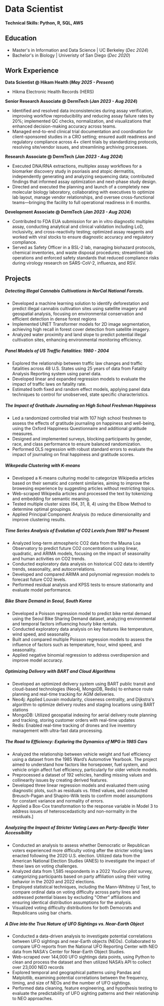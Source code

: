 # Data Scientist
#### Technical Skills: Python, R, SQL, AWS

## Education
- Master's in Information and Data Science | UC Berkeley (_Dec 2024_)
- Bachelor's in Biology | Univeristy of San Diego (_Dec 2020_)

## Work Experience
**Data Scientist @ Hikam Health (_May 2025 - Present_)**
- Hikma Electronic Health Records (HERS)
  
**Senior Research Associate @ DermTech (_Jan 2023 - Aug 2024_)**
- Identified and resolved data inconsistencies during assay verification, improving workflow reproducibility and reducing assay failure rates by 20%; implemented QC checks, normalization, and visualizations that enhanced decision-making accuracy across teams.
- Managed end-to-end clinical trial documentation and coordination for client-sponsored studies in a CRO setting; ensured audit readiness and regulatory compliance across 4+ client trials by standardizing protocols, resolving site/vendor issues, and streamlining archiving processes.

**Research Associate @ DermTech (_Jan 2023 - Aug 2024_)**
- Executed DNA/RNA extractions, multiplex assay workflows for a biomarker discovery study in psoriasis and atopic dermatitis, independently generating and analyzing sequencing data; contributed findings that informed assay optimization and next-phase study design.
- Directed and executed the planning and launch of a completely new molecular biology laboratory, collaborating with executives to optimize lab layout, manage vendor relationships, and oversee cross-functional teams—bringing the facility to full operational readiness in 6 months.

**Development Associate @ DermTech (_Jan 2023 - Aug 2024_)**
- Contributed to FDA EUA submission for an in vitro diagnostic multiplex assay, conducting analytical and clinical validation including LoD, inclusivity, and cross-reactivity testing; optimized assay reagents and worked with viral stocks to ensure diagnostic accuracy and regulatory compliance.
- Served as Safety Officer in a BSL-2 lab, managing biohazard protocols, chemical inventories, and waste disposal procedures; streamlined lab operations and enforced safety standards that reduced compliance risks during virology research on SARS-CoV-2, influenza, and RSV.

## Projects 
##### Detecting Illegal Cannabis Cultivations in NorCal National Forests.
- Developed a machine learning solution to identify deforestation and predict illegal cannabis cultivation sites using satellite imagery and geospatial analysis, focusing on environmental conservation and efficient detection in dense forest regions
- Implemented UNET Transformer models for 2D image segmentation, achieving high recall in forest cover detection from satellite imagery.
- Analyzed water proximity and land slope to predict potential illegal cultivation sites, enhancing environmental monitoring efficiency. 

##### Panel Models of US Traffic Fatalities: 1980 - 2004
- Explored the relationship between traffic law changes and traffic fatalities across 48 U.S. States using 25 years of data from Fatality Analysis Reporting system using panel data.
- Developed linear and expanded regression models to evaluate the impact of traffic laws on fatality rate.
- Estimated both fixed and random effect models, applying panel data techniques to control for unobserved, state specific characteristics.

##### The Impact of Gratitude Journaling on High School Freshman Happiness
- Led a randomized controlled trial with 107 high school freshmen to assess the effects of gratitude journaling on happiness and well-being, using the Oxford Happiness Questionnaire and additional gratitude measures.
- Designed and implemented surveys, blocking participants by gender, race, and class performance to ensure balanced randomization.
- Performed OLS regression with robust standard errors to evaluate the impact of journaling on final happiness and gratitude scores.

##### Wikepedia Clustering with K-means
- Developed a K-means culturing model to categorize Wikipedia articles based on their sematic and content similaries, aiming to improve the browesing experience by suggesting articles without restricting topics.
- Web-scraped Wikipedia articles and processed the text by tokenizing and embedding for semantic meaning.
- Tested multiple cluster sizes (64, 31, 8, 4) using the Elbow Method to determine optimal groupings.
- Applied Principal Component Analysis (to reduce dimensionality and improve clustering results.

##### Time Series Analysis of Evolution of CO2 Levels from 1997 to Present
- Analyzed long-term atmospheric CO2 data from the Mauna Loa Observatory to predict future CO2 concentrations using linear, quadratic, and ARIMA models, focusing on the impact of seasonality and human activities on CO2 trends.
- Conducted exploratory data analysis on historical CO2 data to identify trends, seasonality, and autocorrelations.
- Developed and compared ARIMA and polynomial regression models to forecast future CO2 levels.
- Performed residual analysis and KPSS tests to ensure stationarity and evaluate model performance.

##### Bike Share Demand in Seoul, South Korea
- Developed a Poisson regression model to predict bike rental demand using the Seoul Bike Sharing Demand dataset, analyzing environmental and temporal factors influencing hourly bike rentals.
- Conducted exploratory data analysis on key features like temperature, wind speed, and seasonality.
- Built and compared multiple Poisson regression models to assess the influence of factors such as temperature, hour, wind speed, and seasonality.
- Applied negative binomial regression to address overdispersion and improve model accuracy.

##### Optimizing Delivery with BART and Cloud Algorithms
- Developed an optimized delivery system using BART public transit and cloud-based technologies (Neo4j, MongoDB, Redis) to enhance route planning and real-time tracking for AGM deliveries.
- Neo4j: Applied Louvain modularity, closeness centrality, and Dijkstra's algorithm to optimize delivery routes and staging locations using BART stations
- MongoDB: Utilized geospatial indexing for aerial delivery route planning and tracking, storing customer orders with real-time updates
- Redis: Enabled real-time tracking of drones and live inventory management with ultra-fast data processing.

##### The Road to Efficiency: Exploring the Dynamics of MPG in 1985 Cars
- Analyzed the relationship between vehicle weight and fuel efficiency using a dataset from the 1985 Ward’s Automotive Yearbook. The project aimed to understand how factors like horsepower, fuel system, and vehicle origin affect fuel efficiency, particularly for older vehicle models.
- Preprocessed a dataset of 192 vehicles, handling missing values and collinearity issues by creating derived features.
- Developed three linear regression models and evaluated them using diagnostic plots, such as residuals vs. fitted values, and conducted Breusch-Pagan and Shapiro-Wilk tests to confirm model assumptions for constant variance and normality of errors.
- Applied a Box-Cox transformation to the response variable in Model 3 to address issues of heteroscedasticity and non-normality in the residuals.]

##### Analyzing the Impact of Stricter Voting Laws on Party-Specific Voter Accessibility
- Conducted an analysis to assess whether Democratic or Republican voters experienced more difficulty voting after the stricter voting laws enacted following the 2020 U.S. election. Utilized data from the American National Election Studies (ANES) to investigate the impact of these laws on voting challenges.
- Analyzed data from 1,585 respondents in a 2022 YouGov pilot survey, categorizing participants based on party affiliation using their voting behavior in the 2020 and 2022 elections.
- Employed statistical techniques, including the Mann-Whitney U Test, to compare ordinal data on voting difficulty across party lines and addressed potential biases by excluding "Other" affiliations and ensuring identical distribution assumptions for the analysis.
- Visualized voting difficulty distributions for both Democrats and Republicans using bar charts.

##### A Dive into the True Nature of UFO Sightings vs. Near-Earth Object
- Conducted a data-driven analysis to investigate potential correlations between UFO sightings and near-Earth objects (NEOs). Collaborated to compare UFO reports from the National UFO Reporting Center with NEO data from NASA's Center for Near-Earth Object Studies.
- Web-scraped over 144,000 UFO sightings data points, using Python to clean and process the dataset and then utilized NASA’s API to collect over 23,000 NEO records
- Explored temporal and geographical patterns using Pandas and Matplotlib, examining potential correlations between the frequency, timing, and size of NEOs and the number of UFO sightings.
- Performed data cleaning, feature engineering, and hypothesis testing to evaluate the predictability of UFO sighting patterns and their relationship to NEO approaches.

